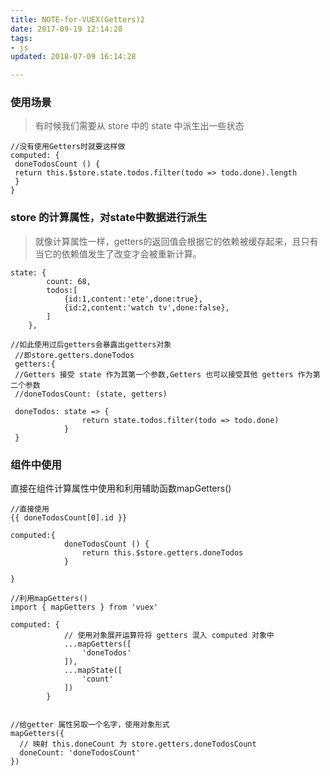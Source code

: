 ```yaml
---
title: NOTE-for-VUEX(Getters)2
date: 2017-09-19 12:14:28
tags:
- js
updated: 2018-07-09 16:14:28

---
```




### **使用场景**

> 有时候我们需要从 store 中的 state 中派生出一些状态

    //没有使用Getters时就要这样做
    computed: {
     doneTodosCount () {
     return this.$store.state.todos.filter(todo => todo.done).length
     }
    }
<!-- more -->
### store 的计算属性，对state中数据进行派生

> 就像计算属性一样，getters的返回值会根据它的依赖被缓存起来，且只有当它的依赖值发生了改变才会被重新计算。

    state: {
            count: 68,
            todos:[
                {id:1,content:'ete',done:true},
                {id:2,content:'watch tv',done:false},
            ]
        },

    //如此使用过后getters会暴露出getters对象
     //即store.getters.doneTodos
     getters:{
     //Getters 接受 state 作为其第一个参数,Getters 也可以接受其他 getters 作为第二个参数
     //doneTodosCount: (state, getters) 

     doneTodos: state => {
                    return state.todos.filter(todo => todo.done)
                }
     }

### 组件中使用

直接在组件计算属性中使用和利用辅助函数mapGetters()

    //直接使用
    {{ doneTodosCount[0].id }}

    computed:{
                doneTodosCount () {
                    return this.$store.getters.doneTodos
                }

    }

    //利用mapGetters()
    import { mapGetters } from 'vuex'

    computed: {
                // 使用对象展开运算符将 getters 混入 computed 对象中
                ...mapGetters([
                    'doneTodos'
                ]),
                ...mapState([
                    'count'
                ])
            }


    //给getter 属性另取一个名字，使用对象形式
    mapGetters({
      // 映射 this.doneCount 为 store.getters.doneTodosCount
      doneCount: 'doneTodosCount'
    })
